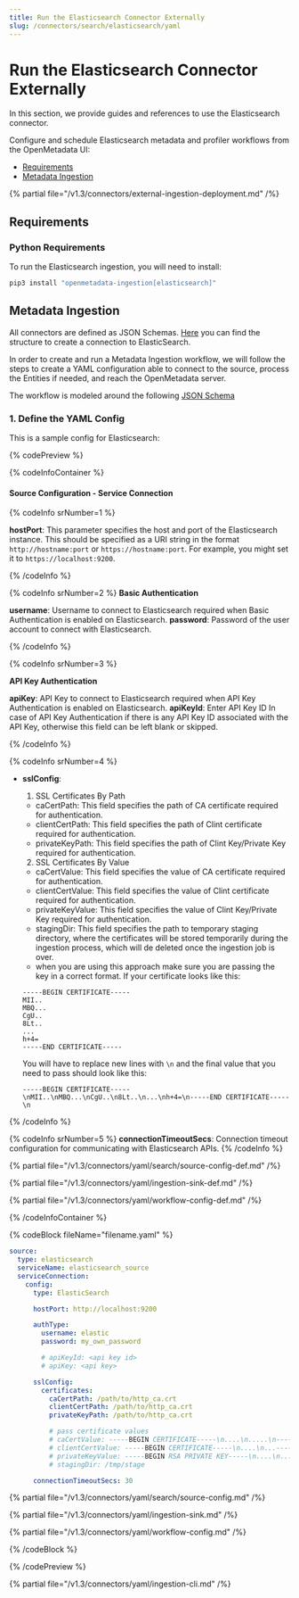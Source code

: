 ```yaml
---
title: Run the Elasticsearch Connector Externally
slug: /connectors/search/elasticsearch/yaml
---
```


# Run the Elasticsearch Connector Externally

In this section, we provide guides and references to use the Elasticsearch connector.

Configure and schedule Elasticsearch metadata and profiler workflows from the OpenMetadata UI:

- [Requirements](#requirements)
- [Metadata Ingestion](#metadata-ingestion)

{% partial file="/v1.3/connectors/external-ingestion-deployment.md" /%}

## Requirements

### Python Requirements

To run the Elasticsearch ingestion, you will need to install:

```bash
pip3 install "openmetadata-ingestion[elasticsearch]"
```

## Metadata Ingestion

All connectors are defined as JSON Schemas.
[Here](https://github.com/open-metadata/OpenMetadata/blob/main/openmetadata-spec/src/main/resources/json/schema/entity/services/connections/search/elasticSearchConnection.json)
you can find the structure to create a connection to ElasticSearch.

In order to create and run a Metadata Ingestion workflow, we will follow
the steps to create a YAML configuration able to connect to the source,
process the Entities if needed, and reach the OpenMetadata server.

The workflow is modeled around the following
[JSON Schema](https://github.com/open-metadata/OpenMetadata/blob/main/openmetadata-spec/src/main/resources/json/schema/metadataIngestion/workflow.json)

### 1. Define the YAML Config

This is a sample config for Elasticsearch:

{% codePreview %}

{% codeInfoContainer %}

#### Source Configuration - Service Connection

{% codeInfo srNumber=1 %}

**hostPort**: This parameter specifies the host and port of the Elasticsearch instance. This should be specified as a URI string in the format `http://hostname:port` or `https://hostname:port`. For example, you might set it to `https://localhost:9200`.

{% /codeInfo %}


{% codeInfo srNumber=2 %}
**Basic Authentication**

**username**: Username to connect to Elasticsearch required when Basic Authentication is enabled on Elasticsearch.
**password**: Password of the user account to connect with Elasticsearch.

{% /codeInfo %}

{% codeInfo srNumber=3 %}

**API Key Authentication**

**apiKey**:  API Key to connect to Elasticsearch required when API Key Authentication is enabled on Elasticsearch.
**apiKeyId**: Enter API Key ID In case of API Key Authentication if there is any API Key ID associated with the API Key, otherwise this field can be left blank or skipped.

{% /codeInfo %}

{% codeInfo srNumber=4 %}
- **sslConfig**:
    1. SSL Certificates By Path
    - caCertPath: This field specifies the path of CA certificate required for authentication.
    - clientCertPath: This field specifies the path of Clint certificate required for authentication.
    - privateKeyPath: This field specifies the path of Clint Key/Private Key required for authentication.
    
    2. SSL Certificates By Value
    - caCertValue: This field specifies the value of CA certificate required for authentication.
    - clientCertValue: This field specifies the value of Clint certificate required for authentication.
    - privateKeyValue: This field specifies the value of Clint Key/Private Key required for authentication.
    - stagingDir: This field specifies the path to temporary staging directory, where the certificates will be stored temporarily during the ingestion process, which will de deleted once the ingestion job is over.
    - when you are using this approach make sure you are passing the key in a correct format. If your certificate looks like this:
    ```
    -----BEGIN CERTIFICATE-----
    MII..
    MBQ...
    CgU..
    8Lt..
    ...
    h+4=
    -----END CERTIFICATE-----
    ```

    You will have to replace new lines with `\n` and the final value that you need to pass should look like this:

    ```
    -----BEGIN CERTIFICATE-----\nMII..\nMBQ...\nCgU..\n8Lt..\n...\nh+4=\n-----END CERTIFICATE-----\n

{% /codeInfo %}


{% codeInfo srNumber=5 %}
**connectionTimeoutSecs**: Connection timeout configuration for communicating with Elasticsearch APIs.
{% /codeInfo %}

{% partial file="/v1.3/connectors/yaml/search/source-config-def.md" /%}

{% partial file="/v1.3/connectors/yaml/ingestion-sink-def.md" /%}

{% partial file="/v1.3/connectors/yaml/workflow-config-def.md" /%}

{% /codeInfoContainer %}

{% codeBlock fileName="filename.yaml" %}

```yaml
source:
  type: elasticsearch
  serviceName: elasticsearch_source
  serviceConnection:
    config:
      type: ElasticSearch
```
```yaml {% srNumber=1 %}
      hostPort: http://localhost:9200
```
```yaml {% srNumber=2 %}
      authType:
        username: elastic
        password: my_own_password
```
```yaml {% srNumber=3 %}
        # apiKeyId: <api key id>
        # apiKey: <api key>
```
```yaml {% srNumber=4 %}
      sslConfig:
        certificates:
          caCertPath: /path/to/http_ca.crt
          clientCertPath: /path/to/http_ca.crt
          privateKeyPath: /path/to/http_ca.crt

          # pass certificate values
          # caCertValue: -----BEGIN CERTIFICATE-----\n....\n.....\n-----END CERTIFICATE-----\n
          # clientCertValue: -----BEGIN CERTIFICATE-----\n....\n...-----END CERTIFICATE-----\n
          # privateKeyValue: -----BEGIN RSA PRIVATE KEY-----\n....\n....\n-----END RSA PRIVATE KEY-----\n
          # stagingDir: /tmp/stage
```
```yaml {% srNumber=5 %}
      connectionTimeoutSecs: 30
```

{% partial file="/v1.3/connectors/yaml/search/source-config.md" /%}

{% partial file="/v1.3/connectors/yaml/ingestion-sink.md" /%}

{% partial file="/v1.3/connectors/yaml/workflow-config.md" /%}

{% /codeBlock %}

{% /codePreview %}

{% partial file="/v1.3/connectors/yaml/ingestion-cli.md" /%}
